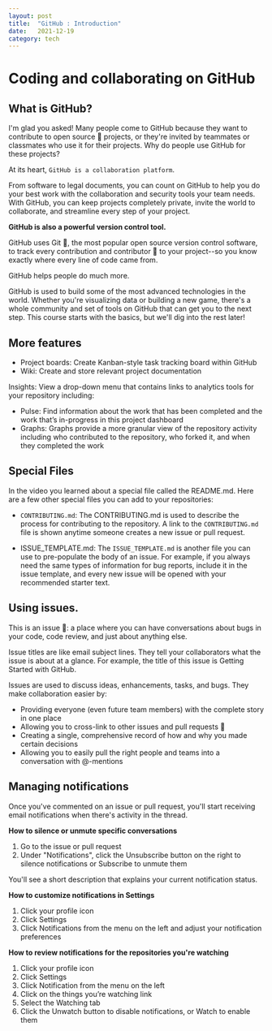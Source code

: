 ```yaml
---
layout: post
title:  "GitHub : Introduction"
date:   2021-12-19 
category: tech
---
```


#  **Coding and collaborating on GitHub**

## What is GitHub?

I'm glad you asked! Many people come to GitHub because they want to contribute to open source 📖 projects, or they're invited by teammates or classmates who use it for their projects. Why do people use GitHub for these projects?

At its heart, `GitHub is a collaboration platform`.

From software to legal documents, you can count on GitHub to help you do your best work with the collaboration and security tools your team needs. With GitHub, you can keep projects completely private, invite the world to collaborate, and streamline every step of your project.

**GitHub is also a powerful version control tool.**

GitHub uses Git 📖, the most popular open source version control software, to track every contribution and contributor 📖 to your project--so you know exactly where every line of code came from.

GitHub helps people do much more.

GitHub is used to build some of the most advanced technologies in the world. Whether you're visualizing data or building a new game, there's a whole community and set of tools on GitHub that can get you to the next step. This course starts with the basics, but we'll dig into the rest later!

## More features
- Project boards: Create Kanban-style task tracking board within GitHub
- Wiki: Create and store relevant project documentation

Insights: View a drop-down menu that contains links to analytics tools for your repository including:

- Pulse: Find information about the work that has been completed and the work that’s in-progress in this project dashboard
- Graphs: Graphs provide a more granular view of the repository activity including who contributed to the repository, who forked it, and when they completed the work

## Special Files

In the video you learned about a special file called the README.md. Here are a few other special files you can add to your repositories:

- `CONTRIBUTING.md`: The CONTRIBUTING.md is used to describe the process for contributing to the repository. A link to the `CONTRIBUTING.md` file is shown anytime someone creates a new issue or pull request.

- ISSUE_TEMPLATE.md: The `ISSUE_TEMPLATE.md` is another file you can use to pre-populate the body of an issue. For example, if you always need the same types of information for bug reports, include it in the issue template, and every new issue will be opened with your recommended starter text.

## Using issues.
This is an issue 📖: a place where you can have conversations about bugs in your code, code review, and just about anything else.

Issue titles are like email subject lines. They tell your collaborators what the issue is about at a glance. For example, the title of this issue is Getting Started with GitHub.

Issues are used to discuss ideas, enhancements, tasks, and bugs. They make collaboration easier by:

- Providing everyone (even future team members) with the complete story in one place
- Allowing you to cross-link to other issues and pull requests 📖
- Creating a single, comprehensive record of how and why you made certain decisions
- Allowing you to easily pull the right people and teams into a conversation with @-mentions

## Managing notifications

Once you've commented on an issue or pull request, you'll start receiving email notifications when there's activity in the thread.

**How to silence or unmute specific conversations**
1. Go to the issue or pull request
2. Under "Notifications", click the Unsubscribe button on the right to silence notifications or Subscribe to unmute them

You'll see a short description that explains your current notification status.

**How to customize notifications in Settings**
1. Click your profile icon
2. Click Settings
3. Click Notifications from the menu on the left and adjust your notification preferences

**How to review notifications for the repositories you're watching**
1. Click your profile icon
2. Click Settings
3. Click Notification from the menu on the left
4. Click on the things you’re watching link
5. Select the Watching tab
6. Click the Unwatch button to disable notifications, or Watch to enable them



